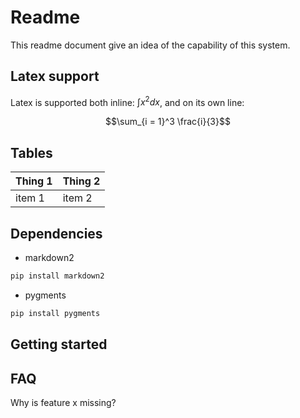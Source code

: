# Readme

This readme document give an idea of the capability of this system.


## Latex support

Latex is supported both inline: $\int x^2 dx$, and on its own line:

$$\sum_{i = 1}^3 \frac{i}{3}$$


## Tables

| Thing 1 | Thing 2 |
|---------|---------|
| item 1  | item 2  |


## Dependencies

- markdown2

```bash
pip install markdown2
```

- pygments

```bash
pip install pygments
```

## Getting started




## FAQ

Why is feature x missing?






